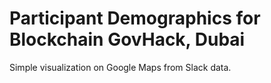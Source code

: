 
# Participant Demographics for Blockchain GovHack, Dubai

Simple visualization on Google Maps from Slack data.
